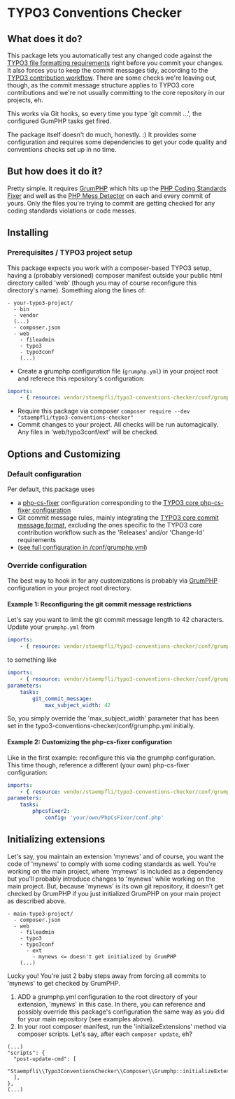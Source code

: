# TYPO3 Conventions Checker

## What does it do?
This package lets you automatically test any changed code against the
[TYPO3 file formatting requirements][1] right before you commit your changes.
It also forces you to keep the commit messages tidy, according to the
[TYPO3 contribution workflow][2]. There are some checks we're
leaving out, though, as the commit message structure applies to
TYPO3 core contributions and we're not usually committing to the
core repository in our projects, eh.

This works via Git hooks, so every time you type 'git commit ...',
the configured GumPHP tasks get fired.

The package itself doesn't do much, honestly. :) It provides some
configuration and requires some dependencies to get your
code quality and conventions checks set up in no time.

## But how does it do it?
Pretty simple. It requires [GrumPHP][3]
which hits up the [PHP Coding Standards Fixer](https://github.com/FriendsOfPHP/PHP-CS-Fixer)
and well as the [PHP Mess Detector](https://github.com/phpmd/phpmd)
on each and every commit of yours. Only the files you're trying
to commit are getting checked for any coding standards violations
or code messes.

## Installing
### Prerequisites / TYPO3 project setup
This package expects you work with a composer-based TYPO3 setup, having a
(probably versioned) composer manifest outside your public html
directory called 'web' (though you may of course reconfigure
this directory's name). Something along the lines of:
```
- your-typo3-project/
  - bin
  - vendor
  (...)
  - composer.json
  - web
    - fileadmin
    - typo3
    - typo3conf
    (...)
```

- Create a grumphp configuration file (`grumphp.yml`) in your
project root and referece this repository's configuration:
```yaml
imports:
    - { resource: vendor/staempfli/typo3-conventions-checker/conf/grumphp.yml }
```
- Require this package via composer `composer require --dev "staempfli/typo3-conventions-checker"`
- Commit changes to your project. All checks will be run automagically.
Any files in 'web/typo3conf/ext' will be checked.

## Options and Customizing
### Default configuration
Per default, this package uses
- a [php-cs-fixer](./conf/PhpCsFixer.php) configuration corresponding to the
[TYPO3 core php-cs-fixer configuration](https://github.com/TYPO3/TYPO3.CMS/blob/master/Build/.php_cs)
- Git commit message rules, mainly integrating the [TYPO3 core commit message format][2], excluding
  the ones specific to the TYPO3 core contribution workflow such as the
  'Releases' and/or 'Change-Id' requirements
- ([see full configuration in /conf/grumphp.yml](./conf/grumphp.yml))

### Override configuration
The best way to hook in for any customizations is probably
via [GrumPHP][3] configuration in your project root directory.

#### Example 1: Reconfiguring the git commit message restrictions
Let's say you want to limit the git commit message length
to 42 characters. Update your
`grumphp.yml` from
```yaml
imports:
    - { resource: vendor/staempfli/typo3-conventions-checker/conf/grumphp.yml }
```
to something like
```yaml
imports:
    - { resource: vendor/staempfli/typo3-conventions-checker/conf/grumphp.yml }
parameters:
    tasks:                
        git_commit_message:
            max_subject_width: 42
```
So, you simply override the 'max_subject_width' parameter that
has been set in the typo3-conventions-checker/conf/grumphp.yml
initially.

#### Example 2: Customizing the php-cs-fixer configuration
Like in the first example: reconfigure this via the grumphp
configuration. This time though, reference a different
(your own) php-cs-fixer configuration:
```yaml
imports:
    - { resource: vendor/staempfli/typo3-conventions-checker/conf/grumphp.yml }
parameters:
    tasks:
        phpcsfixer2:
            config: 'your/own/PhpCsFixer/conf.php'
```

## Initializing extensions
Let's say, you maintain an extension 'mynews' and
of course, you want the code of 'mynews' to comply with some
coding standards as well. You're working on the main project,
where 'mynews' is included as a dependency but you'll probably
introduce changes to 'mynews' while working on the main project.
But, because 'mynews' is its own git repository, it doesn't get
checked by GrumPHP if you just initialized GrumPHP on
your main project as described above.
```
- main-typo3-project/
  - composer.json
  - web
    - fileadmin
    - typo3
    - typo3conf
      - ext
        - mynews <= doesn't get initialized by GrumPHP
    (...)
```
Lucky you! You're just 2 baby steps away from forcing all
commits to 'mynews' to get checked by GrumPHP.
1. ADD a grumphp.yml configuration to the root directory
of your extension, 'mynews' in this case. In there, you can
reference and possibly override this package's configuration
the same way as you did for your main repository (see examples above).
2. In your root composer manifest, run the 'initializeExtensions'
method via composer scripts. Let's say, after each `composer update`, eh?
```
(...)
"scripts": {
  "post-update-cmd": [
    "Staempfli\\Typo3ConventionsChecker\\Composer\\Grumphp::initializeExtensions",
  ],
},
(...)
```


[1]: https://docs.typo3.org/typo3cms/CodingGuidelinesReference/PhpFileFormatting/GeneralRequirementsForPhpFiles/Index.html
[2]: https://docs.typo3.org/typo3cms/ContributionWorkflowGuide/GitSetup/CommitMessageFormat.html
[3]: https://github.com/phpro/grumphp